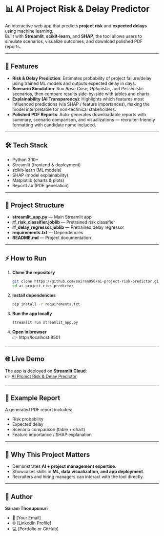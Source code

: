 # 📊 AI Project Risk & Delay Predictor  

An interactive web app that predicts **project risk** and **expected delays** using machine learning.  
Built with **Streamlit**, **scikit-learn**, and **SHAP**, the tool allows users to simulate scenarios, visualize outcomes, and download polished PDF reports.

---

## 🚀 Features  

- **Risk & Delay Prediction**: Estimates probability of project failure/delay using trained ML models and outputs expected delay in days.  
- **Scenario Simulation**: Run *Base Case*, *Optimistic*, and *Pessimistic* scenarios, then compare results side-by-side with tables and charts.  
- **Explainability (AI Transparency)**: Highlights which features most influenced predictions (via SHAP / feature importances), making the model interpretable for non-technical stakeholders.  
- **Polished PDF Reports**: Auto-generates downloadable reports with summary, scenario comparison, and visualizations — recruiter-friendly formatting with candidate name included.  

---

## 🛠️ Tech Stack  

- Python 3.10+  
- Streamlit (frontend & deployment)  
- scikit-learn (ML models)  
- SHAP (model explainability)  
- Matplotlib (charts & plots)  
- ReportLab (PDF generation)  

---

## 📂 Project Structure  

- **streamlit_app.py** — Main Streamlit app  
- **rf_risk_classifier.joblib** — Pretrained risk classifier  
- **rf_delay_regressor.joblib** — Pretrained delay regressor  
- **requirements.txt** — Dependencies  
- **README.md** — Project documentation  

---

## ⚡ How to Run  

1. **Clone the repository**  
   ```bash
   git clone https://github.com/sairam050/ai-project-risk-predictor.git
   cd ai-project-risk-predictor
   ```

2. **Install dependencies**  
   ```bash
   pip install -r requirements.txt
   ```

3. **Run the app locally**  
   ```bash
   streamlit run streamlit_app.py
   ```

4. **Open in browser**  
   👉 http://localhost:8501  

---

## 🌐 Live Demo  

The app is deployed on **Streamlit Cloud**:  
👉 [AI Project Risk & Delay Predictor](https://ai-project-risk-predictor.streamlit.app)  

---

## 📑 Example Report  

A generated PDF report includes:  
- Risk probability  
- Expected delay  
- Scenario comparison (table + chart)  
- Feature importance / SHAP explanation  

---

## 🎯 Why This Project Matters  

- Demonstrates **AI + project management expertise**.  
- Showcases skills in **ML, data visualization, and app deployment**.  
- Recruiters and hiring managers can interact with the tool directly.  

---

## 👤 Author  

**Sairam Thonupunuri**  
- 📧 [Your Email]  
- 🌐 [LinkedIn Profile]  
- 💻 [Portfolio or GitHub]  
